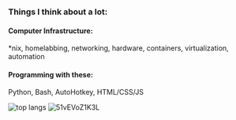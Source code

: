 ### Things I think about a lot:

#### Computer Infrastructure:
*nix, homelabbing, networking, hardware, containers, virtualization, automation

#### Programming with these:
Python, Bash, AutoHotkey, HTML/CSS/JS

![top langs](https://github-readme-stats.vercel.app/api/top-langs/?username=jaygriffinjay&layout=compact)
![51vEVoZ1K3L](https://github.com/jaygriffinjay/jaygriffinjay/assets/109874753/be1cc160-a524-4333-bc10-59ac9e47f2f1)
